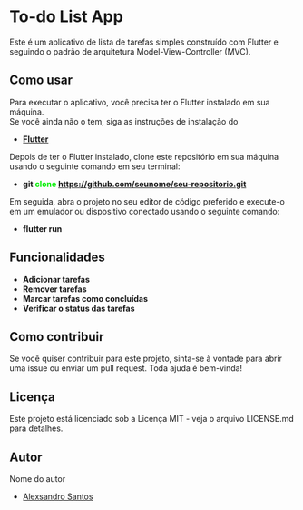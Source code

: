 # To-do List App
Este é um aplicativo de lista de tarefas simples construído com Flutter e seguindo o padrão de arquitetura Model-View-Controller (MVC).

## Como usar
Para executar o aplicativo, você precisa ter o Flutter instalado em sua máquina.</br> Se você ainda não o tem, siga as instruções de instalação do 
- <b>[Flutter](https://flutter.dev/docs/get-started/install)</b>

Depois de ter o Flutter instalado, clone este repositório em sua máquina usando o seguinte comando em seu terminal:
- <b> git <font color="greem"> clone </font> https://github.com/seunome/seu-repositorio.git </b>

Em seguida, abra o projeto no seu editor de código preferido e execute-o em um emulador ou dispositivo conectado usando o seguinte comando:
- <b>flutter run</b>

## Funcionalidades<b>
- Adicionar tarefas
- Remover tarefas
- Marcar tarefas como concluídas
- Verificar o status das tarefas</b>


## Como contribuir
Se você quiser contribuir para este projeto, sinta-se à vontade para abrir uma issue ou enviar um pull request. Toda ajuda é bem-vinda!


## Licença</br>
Este projeto está licenciado sob a Licença MIT - veja o arquivo LICENSE.md para detalhes.

## Autor
Nome do autor 
- [Alexsandro Santos](https://www.linkedin.com/in/aljsantos/)
